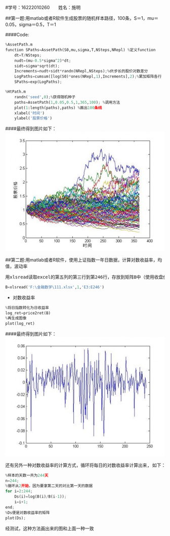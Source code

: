 #学号：16222010260 &nbsp;&nbsp;&nbsp;&nbsp;&nbsp; 姓名：施明

##第一题:用matlab或者R软件生成股票的随机样本路径，100条，S＝1，mu＝0.05，sigma＝0.5，T＝1

####Code:
``` python
%AssetPath.m
function SPaths=AssetPath(S0,mu,sigma,T,NSteps,NRepl) %定义function
    dt=T/NSteps;
    nudt=(mu-0.5*sigma^2)*dt;
    sidt=sigma*sqrt(dt);
    Increments=nudt+sidt*randn(NRepl,NSteps);%dt步长的股价对数差分
    LogPaths=cumsum([log(S0)*ones(NRepl,1),Increments],2);%累加矩阵各行
    SPaths=exp(LogPaths);
```

``` python
%HtPath.m
    randn('seed',0);%获得随机种子
    paths=AssetPath(1,0.05,0.5,1,365,100); %调用方法
    plot(1:length(paths),paths) %画出100条线
    xlabel('时间')
    ylabel('股票价格')
```
####最终得到图片如下：
![股票随机样本路径](https://raw.githubusercontent.com/mingshi/AboutMe/master/stock1.png)

##第二题:用matlab或者R软件，使用上证指数一年日数据，计算对数收益率，均值，波动率
<pre>
用xlsread读取excel的第五列的第三行到第246行，存放到矩阵B中（使用收盘价）
</pre>
``` python
B=xlsread('F:\金融数学\111.xlsx',1,'E3:E246') 
```
* 对数收益率
``` python
%将日指数转化为日收益率
log_ret=price2ret(B)
%再生成图像
plot(log_ret)
```
####最终得到图片如下：
![对数收益率](https://raw.githubusercontent.com/mingshi/AboutMe/master/stock2.png)

<pre>
还有另外一种对数收益率的计算方式，循环将每日的对数收益率计算出来, 如下：
</pre>

``` python
%样本的天数一共为244天
n=244;
%循环从2开始，因为要拿第二天的对比第一天的数据
for i=2:244;
    Ds(i)=log(B(i)/B(i-1));
    i=i+1;
end;
%Ds便是对数收益率的矩阵
plot(Ds);
```
<pre>
经测试，这种方法画出来的图和上面一种一致
</pre>
